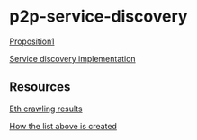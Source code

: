 # p2p-service-discovery

[Proposition1](doc/proposition1.md)

[Service discovery implementation](doc/discovery.md)


## Resources 

[Eth crawling results](https://github.com/ethereum/discv4-dns-lists)

[How the list above is created](https://geth.ethereum.org/docs/developers/dns-discovery-setup)
